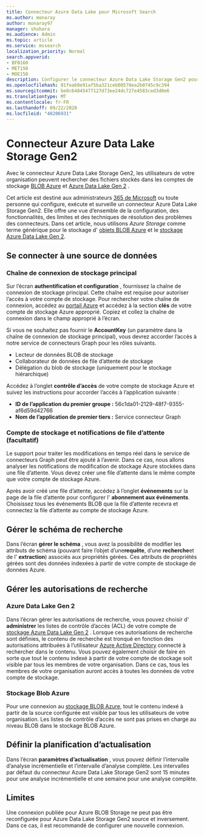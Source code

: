 ```yaml
---
title: Connecteur Azure Data Lake pour Microsoft Search
ms.author: monaray
author: monaray97
manager: shohara
ms.audience: Admin
ms.topic: article
ms.service: mssearch
localization_priority: Normal
search.appverid:
- BFB160
- MET150
- MOE150
description: Configurer le connecteur Azure Data Lake Storage Gen2 pour Microsoft Search
ms.openlocfilehash: 01fea60e91af5ba321ceb00578ea2b0745c9c394
ms.sourcegitcommit: be0c64845477127d73ee24dc727e4583ced3d0e6
ms.translationtype: MT
ms.contentlocale: fr-FR
ms.lasthandoff: 09/22/2020
ms.locfileid: "48206931"
---
```

# <a name="azure-data-lake-storage-gen2-connector"></a>Connecteur Azure Data Lake Storage Gen2

Avec le connecteur Azure Data Lake Storage Gen2, les utilisateurs de votre organisation peuvent rechercher des fichiers stockés dans les comptes de stockage [BLOB Azure](https://docs.microsoft.com/azure/storage/blobs/storage-blobs-introduction) et [Azure Data Lake Gen 2](https://docs.microsoft.com/azure/storage/blobs/data-lake-storage-introduction) .

Cet article est destiné aux administrateurs [365 de Microsoft](https://www.microsoft.com/microsoft-365) ou toute personne qui configure, exécute et surveille un connecteur Azure Data Lake Storage Gen2. Elle offre une vue d’ensemble de la configuration, des fonctionnalités, des limites et des techniques de résolution des problèmes des connecteurs. Dans cet article, nous utilisons *Azure Storage* comme terme générique pour le stockage d' [objets BLOB Azure](https://docs.microsoft.com/azure/storage/blobs/storage-blobs-introduction) et le [stockage Azure Data Lake Gen 2](https://docs.microsoft.com/azure/storage/blobs/data-lake-storage-introduction).

## <a name="connect-to-a-data-source"></a>Se connecter à une source de données
### <a name="primary-storage-connection-string"></a>Chaîne de connexion de stockage principal 
Sur l’écran **authentification et configuration** , fournissez la chaîne de connexion de stockage principal. Cette chaîne est requise pour autoriser l’accès à votre compte de stockage. Pour rechercher votre chaîne de connexion, accédez au [portail Azure](https://ms.portal.azure.com/#home) et accédez à la section **clés** de votre compte de stockage Azure approprié. Copiez et collez la chaîne de connexion dans le champ approprié à l’écran.

Si vous ne souhaitez pas fournir le **AccountKey** (un paramètre dans la chaîne de connexion de stockage principal), vous devrez accorder l’accès à notre service de connecteurs Graph pour les rôles suivants. 
* Lecteur de données BLOB de stockage
* Collaborateur de données de file d’attente de stockage
* Délégation du blob de stockage (uniquement pour le stockage hiérarchique)

Accédez à l’onglet **contrôle d’accès** de votre compte de stockage Azure et suivez les instructions pour accorder l’accès à l’application suivante :
* **ID de l’application du premier groupe :** 56c1da01-2129-48f7-9355-af6d59d42766
* **Nom de l’application de premier tiers :** Service connecteur Graph

### <a name="storage-account-and-queue-notifications-optional"></a>Compte de stockage et notifications de file d’attente (facultatif)
Le support pour traiter les modifications en temps réel dans le service de connecteurs Graph peut être ajouté à l’avenir. Dans ce cas, nous allons analyser les notifications de modification de stockage Azure stockées dans une file d’attente. Vous devez créer une file d’attente dans le même compte que votre compte de stockage Azure.

Après avoir créé une file d’attente, accédez à l’onglet **événements** sur la page de la file d’attente pour configurer l' **abonnement aux événements**. Choisissez tous les événements BLOB que la file d’attente recevra et connectez la file d’attente au compte de stockage Azure.

## <a name="manage-the-search-schema"></a>Gérer le schéma de recherche
Dans l’écran **gérer le schéma** , vous avez la possibilité de modifier les attributs de schéma (pouvant faire l’objet d’une**requête**, d’une **recherche**et de l' **extraction**) associés aux propriétés gérées. Ces attributs de propriétés gérées sont des données indexées à partir de votre compte de stockage de données Azure.

## <a name="manage-search-permissions"></a>Gérer les autorisations de recherche
### <a name="azure-data-lake-gen-2"></a>Azure Data Lake Gen 2
Dans l’écran gérer les autorisations de recherche, vous pouvez choisir d' **administrer** les listes de contrôle d’accès (ACL) de votre compte de [stockage Azure Data Lake Gen 2](https://docs.microsoft.com/azure/storage/blobs/data-lake-storage-introduction) . Lorsque ces autorisations de recherche sont définies, le contenu de recherche est tronqué en fonction des autorisations attribuées à l’utilisateur [Azure Active Directory](https://docs.microsoft.com/azure/active-directory/) connecté à rechercher dans le contenu. Vous pouvez également choisir de faire en sorte que tout le contenu indexé à partir de votre compte de stockage soit visible par tous les membres de votre organisation. Dans ce cas, tous les membres de votre organisation auront accès à toutes les données de votre compte de stockage.

### <a name="azure-blob-storage"></a>Stockage Blob Azure
Pour une connexion au [stockage BLOB Azure](https://docs.microsoft.com/azure/storage/blobs/storage-blobs-introduction), tout le contenu indexé à partir de la source configurée est visible par tous les utilisateurs de votre organisation. Les listes de contrôle d’accès ne sont pas prises en charge au niveau BLOB dans le stockage BLOB Azure.

## <a name="set-the-refresh-schedule"></a>Définir la planification d’actualisation
Dans l’écran **paramètres d’actualisation** , vous pouvez définir l’intervalle d’analyse incrémentielle et l’intervalle d’analyse complète. Les intervalles par défaut du connecteur Azure Data Lake Storage Gen2 sont 15 minutes pour une analyse incrémentielle et une semaine pour une analyse complète.

## <a name="limitations"></a>Limites
Une connexion publiée pour Azure BLOB Storage ne peut pas être reconfigurée pour Azure Data Lake Storage Gen2 source et inversement. Dans ce cas, il est recommandé de configurer une nouvelle connexion.
